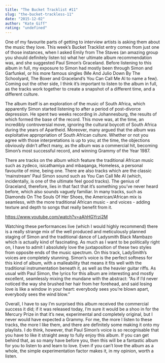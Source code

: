 ```yaml
---
title: "The Bucket Tracklist #11"
slug: "the-bucket-trackless-11"
date: "2015-12-02"
author: "Kate Giff"
rating: "undefined"
---
```


One of my favourite parts of getting to interview artists is asking them about the music they love. This week’s Bucket Tracklist entry comes from just one of those instances, when I asked Emily from The Staves (an amazing group you should definitely listen to) what her ultimate album recommendation was, and she suggested Paul Simon’s Graceland. Before listening to this album in full, my exposure to Simon had mostly been through Simon and Garfunkel, or his more famous singles (Me And Julio Down By The Schoolyard, The Boxer and Graceland’s You Can Call Me Al to name a few). Coming out the other side, I think it’s important to listen to the album in full, as the tracks work together to create a snapshot of a different time, and a different culture.

The album itself is an exploration of the music of South Africa, which apparently Simon started listening to after a period of post-divorce depression. He spent two weeks recording in Johannesburg, the results of which formed the base of the record. This move was, at the time, an incredibly controversial move, ignoring the cultural boycott of South Africa during the years of Apartheid. Moreover, many argued that the album was exploitative appropriation of South African culture. Whether or not you agree with those interpretations is up to you; at the time, the objections obviously didn’t affect many, as the album was a commercial hit, becoming Simon’s most successful record, and winning Grammy of the Year 1987.

There are tracks on the album which feature the traditional African music such as zydeco, isicathamiya and mbaqanga, Homeless, a personal favourite of mine, being one. There are also tracks which are the classic ‘mainstream’ Paul Simon sound such as You Can Call Me Al (which, incidentally, is one of the ultimate feel good tracks). The genius of Graceland, therefore, lies in that fact that it’s something you’ve never heard before, which also sounds vaguely familiar. In many tracks, such as Diamonds On The Souls Of Her Shoes, the American/African mix is seamless, with the more traditional African music - and voices - adding texture and depth to songs that really benefit from it.

https://www.youtube.com/watch?v=aAhHGYrzj2M

Watching these performances live (which I would highly recommend) there is a really strange mix of the well produced and meticulously planned staging of Simon and the traditional dance of Ladysmith Black Mambazo which is actually kind of fascinating. As much as I want to be politically right on, I have to admit I absolutely love the juxtaposition of these two styles from opposite ends of the music spectrum. On this track, LadySmith’s voices are completely stunning. Simon’s voice is the perfect softness for this kind of album, with a malleability that means it fits well with the traditional instrumentation beneath it, as well as the heavier guitar riffs. As usual with Paul Simon, the lyrics for this album are interesting and mostly excellent, seamlessly mixing the mundane with the abstract: “As if I’d never noticed the way she brushed her hair from her forehead, and said losing love is like a window in your heart: everybody sees you’re blown apart, everybody sees the wind blow.”

Overall, I have to say I’m surprised this album received the commercial success it did; if it was released today, I’m sure it would be a shoo in for the Mercury Prize in that it’s new, experimental and completely original, but I never would have expected a Grammy. For me, the more I listen to these tracks, the more I like them, and there are definitely some making it onto my playlists. I do think, however, that Paul Simon’s voice is so recognisable that you have to like it straight away to fully enjoy this album. If you can get behind that, as so many have before you, then this will be a fantastic album for you to listen to and learn to love. Even if you can’t love the album as a whole, the simple experimentation factor makes it, in my opinion, worth a listen.
